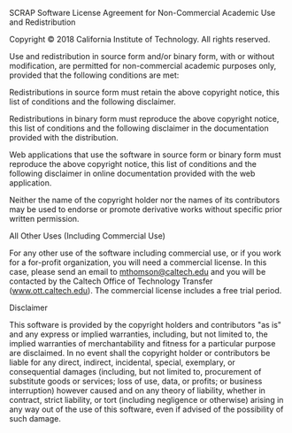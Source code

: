 SCRAP Software License Agreement for Non-Commercial Academic Use and Redistribution

Copyright © 2018 California Institute of Technology. All rights reserved.

Use and redistribution in source form and/or binary form, with or without modification, are permitted for non-commercial academic purposes only, provided that the following conditions are met:

Redistributions in source form must retain the above copyright notice, this list of conditions and the following disclaimer.

Redistributions in binary form must reproduce the above copyright notice, this list of conditions and the following disclaimer in the documentation provided with the distribution.

Web applications that use the software in source form or binary form must reproduce the above copyright notice, this list of conditions and the following disclaimer in online documentation provided with the web application.

Neither the name of the copyright holder nor the names of its contributors may be used to endorse or promote derivative works without specific prior written permission.

All Other Uses (Including Commercial Use)

For any other use of the software including commercial use, or if you work for a for-profit organization, you will need a commercial license. In this case, please send an email to mthomson@caltech.edu and you will be contacted by the Caltech Office of Technology Transfer (www.ott.caltech.edu). The commercial license includes a free trial period.

Disclaimer

This software is provided by the copyright holders and contributors "as is" and any express or implied warranties, including, but not limited to, the implied warranties of merchantability and fitness for a particular purpose are disclaimed.  In no event shall the copyright holder or contributors be liable for any direct, indirect, incidental, special, exemplary, or consequential damages (including, but not limited to, procurement of substitute goods or services; loss of use, data, or profits; or business interruption) however caused and on any theory of liability, whether in contract, strict liability, or tort (including negligence or otherwise) arising in any way out of the use of this software, even if advised of the possibility of such damage.
